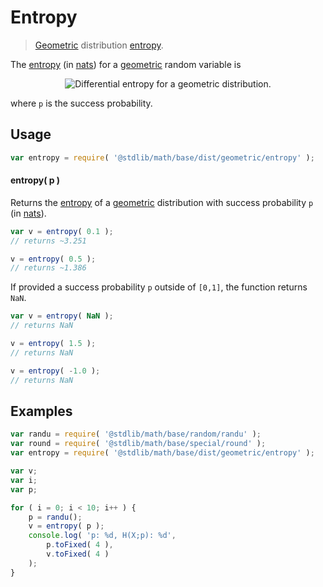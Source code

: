 # Entropy

> [Geometric][geometric-distribution] distribution [entropy][entropy].


<!-- Section to include introductory text. Make sure to keep an empty line after the intro `section` element and another before the `/section` close. -->

<section class="intro">

The [entropy][entropy] (in [nats][nats]) for a [geometric][geometric-distribution] random variable is

<!-- <equation class="equation" label="eq:geometric_entropy" align="center" raw="H\left( X \right) = \tfrac {-(1-p)\ln(1-p)-p\ln(p)}{p}" alt="Differential entropy for a geometric distribution."> -->

<div class="equation" align="center" data-raw-text="H\left( X \right) = \tfrac {-(1-p)\ln(1-p)-p\ln(p)}{p}" data-equation="eq:geometric_entropy">
    <img src="" alt="Differential entropy for a geometric distribution.">
    <br>
</div>

<!-- </equation> -->

where `p` is the success probability.

</section>

<!-- /.intro -->

<!-- Package usage documentation. -->

<section class="usage">

## Usage

``` javascript
var entropy = require( '@stdlib/math/base/dist/geometric/entropy' );
```

#### entropy( p )

Returns the [entropy][entropy] of a [geometric][geometric-distribution] distribution with success probability `p` (in [nats][nats]).

``` javascript
var v = entropy( 0.1 );
// returns ~3.251

v = entropy( 0.5 );
// returns ~1.386
```

If provided a success probability `p` outside of `[0,1]`, the function returns `NaN`.

``` javascript
var v = entropy( NaN );
// returns NaN

v = entropy( 1.5 );
// returns NaN

v = entropy( -1.0 );
// returns NaN
```

</section>

<!-- /.usage -->

<!-- Package usage notes. Make sure to keep an empty line after the `section` element and another before the `/section` close. -->

<section class="notes">

</section>

<!-- /.notes -->

<!-- Package usage examples. -->

<section class="examples">

## Examples

``` javascript
var randu = require( '@stdlib/math/base/random/randu' );
var round = require( '@stdlib/math/base/special/round' );
var entropy = require( '@stdlib/math/base/dist/geometric/entropy' );

var v;
var i;
var p;

for ( i = 0; i < 10; i++ ) {
    p = randu();
    v = entropy( p );
    console.log( 'p: %d, H(X;p): %d',
        p.toFixed( 4 ),
        v.toFixed( 4 )
    );
}
```

</section>

<!-- /.examples -->

<!-- Section to include cited references. If references are included, add a horizontal rule *before* the section. Make sure to keep an empty line after the `section` element and another before the `/section` close. -->

<section class="references">

</section>

<!-- /.references -->

<!-- Section for all links. Make sure to keep an empty line after the `section` element and another before the `/section` close. -->

<section class="links">

[geometric-distribution]: https://en.wikipedia.org/wiki/Geometric_distribution
[entropy]: https://en.wikipedia.org/wiki/Entropy_%28information_theory%29
[nats]: https://en.wikipedia.org/wiki/Nat_%28unit%29

</section>

<!-- /.links -->
